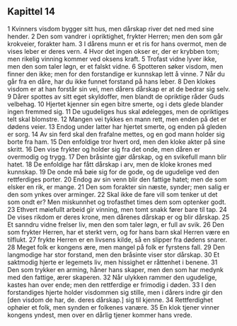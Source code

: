 ## Kapittel 14

1 Kvinners visdom bygger sitt hus, men dårskap river det ned med sine hender. 
2 Den som vandrer i opriktighet, frykter Herren; men den som går krokveier, forakter ham. 
3 I dårens munn er et ris for hans overmot, men de vises leber er deres vern. 
4 Hvor det ingen okser er, der er krybben tom; men rikelig vinning kommer ved oksens kraft. 
5 Trofast vidne lyver ikke, men den som taler løgn, er et falskt vidne. 
6 Spotteren søker visdom, men finner den ikke; men for den forstandige er kunnskap lett å vinne. 
7 Når du går fra en dåre, har du ikke funnet forstand på hans leber. 
8 Den klokes visdom er at han forstår sin vei, men dårers dårskap er at de bedrar sig selv. 
9 Dårer spottes av sitt eget skyldoffer, men blandt de opriktige råder Guds velbehag. 
10 Hjertet kjenner sin egen bitre smerte, og i dets glede blander ingen fremmed sig. 
11 De ugudeliges hus skal ødelegges, men de opriktiges telt skal blomstre. 
12 Mangen vei tykkes en mann rett, men enden på det er dødens veier. 
13 Endog under latter har hjertet smerte, og enden på gleden er sorg. 
14 Av sin ferd skal den frafalne mettes, og en god mann holder sig borte fra ham. 
15 Den enfoldige tror hvert ord, men den kloke akter på sine skritt. 
16 Den vise frykter og holder sig fra det onde, men dåren er overmodig og trygg. 
17 Den bråsinte gjør dårskap, og en svikefull mann blir hatet. 
18 De enfoldige har fått dårskap i arv, men de kloke krones med kunnskap. 
19 De onde må bøie sig for de gode, og de ugudelige ved den rettferdiges porter. 
20 Endog av sin venn blir den fattige hatet; men de som elsker en rik, er mange. 
21 Den som forakter sin næste, synder; men salig er den som ynkes over arminger. 
22 Skal ikke de fare vill som tenker ut det som ondt er? Men miskunnhet og trofasthet times dem som optenker godt. 
23 Ethvert møiefullt arbeid gir vinning, men tomt snakk fører bare til tap. 
24 De vises rikdom er deres krone, men dårenes dårskap er og blir dårskap. 
25 Et sanndru vidne frelser liv, men den som taler løgn, er full av svik. 
26 Den som frykter Herren, har et sterkt vern, og for hans barn skal Herren være en tilflukt. 
27 frykte Herren er en livsens kilde, så en slipper fra dødens snarer. 
28 Meget folk er kongens ære, men mangel på folk er fyrstens fall. 
29 Den langmodige har stor forstand, men den bråsinte viser stor dårskap. 
30 Et saktmodig hjerte er legemets liv, men hissighet er råttenhet i benene. 
31 Den som trykker en arming, håner hans skaper, men den som har medynk med den fattige, ærer skaperen. 
32 Når ulykken rammer den ugudelige, kastes han over ende; men den rettferdige er frimodig i døden. 
33 I den forstandiges hjerte holder visdommen sig stille, men i dårers indre gir den [den visdom de har, de. deres dårskap.] sig til kjenne. 
34 Rettferdighet ophøier et folk, men synden er folkenes vanære. 
35 En klok tjener vinner kongens yndest, men over en dårlig tjener kommer hans vrede.